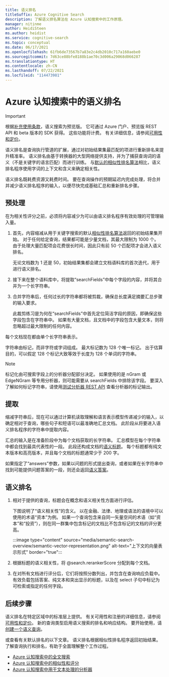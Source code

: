 ```yaml
---
title: 语义排名
titleSuffix: Azure Cognitive Search
description: 了解语义排名算法在 Azure 认知搜索中的工作原理。
manager: nitinme
author: HeidiSteen
ms.author: heidist
ms.service: cognitive-search
ms.topic: conceptual
ms.date: 06/17/2021
ms.openlocfilehash: 61fb6de73567b7a83e2c4db2010c717a160aebe0
ms.sourcegitcommit: 7d63ce88bfe8188b1ae70c3d006a29068d066287
ms.translationtype: HT
ms.contentlocale: zh-CN
ms.lasthandoff: 07/22/2021
ms.locfileid: "114473981"
---
```

# <a name="semantic-ranking-in-azure-cognitive-search"></a>Azure 认知搜索中的语义排名

> [!IMPORTANT]
> 根据[补充使用条款](https://azure.microsoft.com/support/legal/preview-supplemental-terms/)，语义搜索为预览版。 它可通过 Azure 门户、预览版 REST API 和 beta 版本的 SDK 获得。 这些功能将计费。 有关详细信息，请参阅[可用性和定价](semantic-search-overview.md#availability-and-pricing)。

语义排名是查询执行管道的扩展，通过对初始结果集最匹配的项进行重新排名来提升精准率。 语义排名由基于转换器的大型网络提供支持，并为了捕获查询词的语义（不是关键字的语言匹配）而进行训练。 与[默认的相似性排名算法](index-ranking-similarity.md)相比，语义排名程序使用字词的上下文和含义来确定相关性。

语义排名既耗费资源又耗费时间。 要在查询操作的预期延迟内完成处理，将合并并减少语义排名程序的输入，以便尽快完成基础汇总和重新排名步骤。

## <a name="pre-processing"></a>预处理

在为相关性评分之前，必须将内容减少为可以由语义排名程序有效处理的可管理输入量。

1. 首先，内容缩减从用于关键字搜索的默认[相似性排名算法](index-ranking-similarity.md)返回的初始结果集开始。 对于任何给定查询，结果都可能是少量文档，其最大限制为 1000 个。 由于处理大量匹配项会花费很长时间，因此只有前 50 个匹配项才会进入语义排名。

   无论文档数为 1 还是 50，初始结果集都会建立文档语料库的首次迭代，用于进行语义排名。

1. 接下来在整个语料库中，将提取“searchFields”中每个字段的内容，并将其合并为一个长字符串。

1. 合并字符串后，任何过长的字符串都将被剪裁，确保总长度满足摘要汇总步骤的输入要求。

   此裁剪练习是为何在“searchFields”中首先定位简洁字段的原因，即确保这些字段包含在字符串中。 如果有大量文档，且文档中的字段包含大量文本，则将忽略超过最大限制的任何内容。

每个文档现在都由单个长字符串表示。

字符串由标记，而非字符或字词组成。 最大标记数为 128 个唯一标记。 出于估算目的，可以假定 128 个标记大致等效于长度为 128 个单词的字符串。 

> [!NOTE]
>标记化由可搜索字段上的分析器分配部分决定。 如果使用的是 nGram 或 EdgeNGram 等专用分析器，则可能需要从 searchFields 中排除该字段。 要深入了解如何标记字符串，请使用[测试分析器 REST API](/rest/api/searchservice/test-analyzer) 查看分析器的标记输出。

## <a name="extraction"></a>提取

缩减字符串后，现在可以通过计算机读取理解和语言表示模型传递减少的输入，以确定相对于查询，哪些句子和短语可以最准确地汇总文档。 此阶段从将要进入语义排名程序的字符串中提取内容。

汇总的输入是在准备阶段中为每个文档获取的长字符串。 汇总模型在每个字符串中都会找到最具代表性的一段。 此段还构成文档的[语义标题](semantic-how-to-query-request.md)。 每个标题都有纯文本版本和高亮版本，并且每个文档的标题通常少于 200 字。

如果指定了“answers”参数，如果以问题的形式提出查询，或者如果在长字符串中找到可能提供问题答案的一段，则还会返回[语义答案](semantic-answers.md)。

## <a name="semantic-ranking"></a>语义排名

1. 相对于提供的查询，标题会在概念和语义相关性方面进行评估。

   下图说明了“语义相关性”的含义。 以在金融、法律、地理或语法的语境中可以使用的术语“资本”为例。 如果一个查询包含来自同一矢量空间的术语（如“资本”和“投资”），则在同一群集中包含标记的文档比不包含标记的文档的评分更高。

   :::image type="content" source="media/semantic-search-overview/semantic-vector-representation.png" alt-text="上下文的向量表示形式" border="true":::

1. 根据标题的语义相关性，将 @search.rerankerScore 分配到每个文档。

1. 在对所有文档进行评分后，它们将按照分数列出，并包含在查询响应负载中。 有效负载包括答案、纯文本和突出显示的标题，以及在 select 子句中标记为可检索或指定的任何字段。

## <a name="next-steps"></a>后续步骤

语义排名在特定区域中的标准层上提供。 有关可用性和注册的详细信息，请参阅[可用性和定价](semantic-search-overview.md#availability-and-pricing)。 新的查询类型启用语义搜索的排名和响应结构。 要开始使用，请[创建一个语义查询](semantic-how-to-query-request.md)。

或查看有关默认排名的以下文章。 语义排名根据相似性排名程序返回初始结果。 了解查询执行和排名，有助于全面理解整个工作过程。

+ [Azure 认知搜索中的全文搜索](search-lucene-query-architecture.md)
+ [Azure 认知搜索中的相似性和评分](index-similarity-and-scoring.md)
+ [Azure 认知搜索中用于文本处理的分析器](search-analyzers.md)